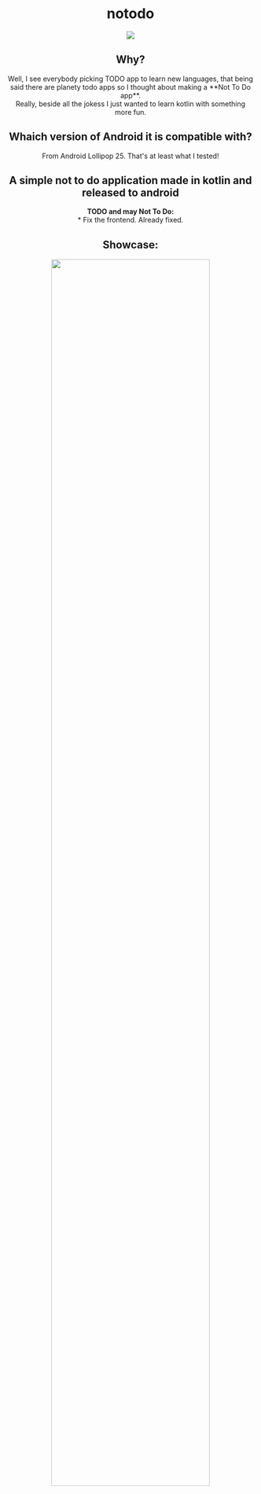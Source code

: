  <h1 align="center">notodo</h1>

<p align="center">
  <img src="https://img.shields.io/badge/Android-3DDC84?style=for-the-badge&logo=android&logoColor=white">
</p>

<h2 align="center"> Why? </h2>

<p align="center">
  Well, I see everybody picking TODO app to learn new languages, that being said there are planety todo apps so I thought about making a **Not To Do app**.</br>
Really, beside all the jokess I just wanted to learn kotlin with something more fun.
</p>

<h2 align="center">Whaich version of Android it is compatible with?</h2>

<p align="center">
  From Android Lollipop 25. That's at least what I tested!
</p>

<h2 align="center"> A simple not to do application made in kotlin and released to android </h2>

<p align="center">
  <b> TODO and may Not To Do:</b></br>
  * Fix the frontend. Already fixed.

  <h2 align="center">Showcase:</h2>
<p align="center">
  <img width="80%" src="https://github.com/chmodeed/notodo/blob/main/assets/notodo.jpg">
</p>
